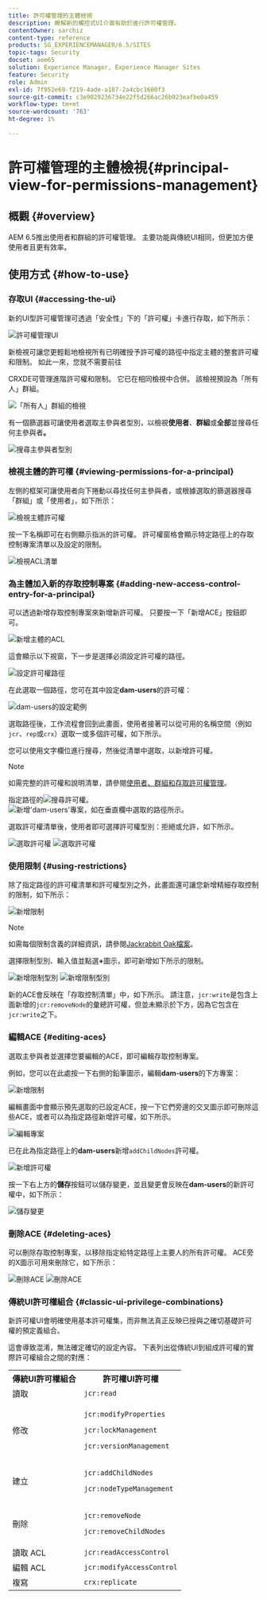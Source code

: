 ```yaml
---
title: 許可權管理的主體檢視
description: 瞭解新的觸控式UI介面有助於進行許可權管理。
contentOwner: sarchiz
content-type: reference
products: SG_EXPERIENCEMANAGER/6.5/SITES
topic-tags: Security
docset: aem65
solution: Experience Manager, Experience Manager Sites
feature: Security
role: Admin
exl-id: 7f952e69-f219-4ade-a187-2a4cbc1600f3
source-git-commit: c3e9029236734e22f5d266ac26b923eafbe0a459
workflow-type: tm+mt
source-wordcount: '763'
ht-degree: 1%

---
```


# 許可權管理的主體檢視{#principal-view-for-permissions-management}

## 概觀 {#overview}

AEM 6.5推出使用者和群組的許可權管理。 主要功能與傳統UI相同，但更加方便使用者且更有效率。

## 使用方式 {#how-to-use}

### 存取UI {#accessing-the-ui}

新的UI型許可權管理可透過「安全性」下的「許可權」卡進行存取，如下所示：

![許可權管理UI](assets/screen_shot_2019-03-17at63333pm.png)

新檢視可讓您更輕鬆地檢視所有已明確授予許可權的路徑中指定主體的整套許可權和限制。 如此一來，您就不需要前往

CRXDE可管理進階許可權和限制。 它已在相同檢視中合併。 該檢視預設為「所有人」群組。

![ 「所有人」群組的檢視](assets/unu-1.png)

有一個篩選器可讓使用者選取主參與者型別，以檢視&#x200B;**使用者**、**群組**&#x200B;或&#x200B;**全部**&#x200B;並搜尋任何主參與者&#x200B;**。**

![搜尋主參與者型別](assets/image2019-3-20_23-52-51.png)

### 檢視主體的許可權 {#viewing-permissions-for-a-principal}

左側的框架可讓使用者向下捲動以尋找任何主參與者，或根據選取的篩選器搜尋「群組」或「使用者」，如下所示：

![檢視主體許可權](assets/doi-1.png)

按一下名稱即可在右側顯示指派的許可權。 許可權窗格會顯示特定路徑上的存取控制專案清單以及設定的限制。

![檢視ACL清單](assets/trei-1.png)

### 為主體加入新的存取控制專案 {#adding-new-access-control-entry-for-a-principal}

可以透過新增存取控制專案來新增新許可權。 只要按一下「新增ACE」按鈕即可。

![新增主體](assets/patru.png)的ACL

這會顯示以下視窗，下一步是選擇必須設定許可權的路徑。

![設定許可權路徑](assets/cinci-1.png)

在此選取一個路徑，您可在其中設定&#x200B;**dam-users**&#x200B;的許可權：

![dam-users的設定範例](assets/sase-1.png)

選取路徑後，工作流程會回到此畫面，使用者接著可以從可用的名稱空間（例如`jcr`、`rep`或`crx`）選取一或多個許可權，如下所示。

您可以使用文字欄位進行搜尋，然後從清單中選取，以新增許可權。

>[!NOTE]
>
>如需完整的許可權和說明清單，請參閱[使用者、群組和存取許可權管理](/help/sites-administering/user-group-ac-admin.md#access-right-management)。

指定路徑的![搜尋許可權。](assets/image2019-3-21_0-5-47.png) ![新增&#39;dam-users&#39;專案，如在垂直欄中選取的路徑所示。](assets/image2019-3-21_0-6-53.png)

選取許可權清單後，使用者即可選擇許可權型別：拒絕或允許，如下所示。

![選取許可權](assets/screen_shot_2019-03-17at63938pm.png) ![選取許可權](assets/screen_shot_2019-03-17at63947pm.png)

### 使用限制 {#using-restrictions}

除了指定路徑的許可權清單和許可權型別之外，此畫面還可讓您新增精細存取控制的限制，如下所示：

![新增限制](assets/image2019-3-21_1-4-14.png)

>[!NOTE]
>
>如需每個限制含義的詳細資訊，請參閱[Jackrabbit Oak檔案](https://jackrabbit.apache.org/oak/docs/security/authorization/restriction.html)。

選擇限制型別、輸入值並點選&#x200B;**+**&#x200B;圖示，即可新增如下所示的限制。

![新增限制型別](assets/sapte-1.png) ![新增限制型別](assets/opt-1.png)

新的ACE會反映在「存取控制清單」中，如下所示。 請注意，`jcr:write`是包含上面新增的`jcr:removeNode`的彙總許可權，但並未顯示於下方，因為它包含在`jcr:write`之下。

### 編輯ACE {#editing-aces}

選取主參與者並選擇您要編輯的ACE，即可編輯存取控制專案。

例如，您可以在此處按一下右側的鉛筆圖示，編輯&#x200B;**dam-users**&#x200B;的下方專案：

![新增限制](assets/image2019-3-21_0-35-39.png)

編輯畫面中會顯示預先選取的已設定ACE，按一下它們旁邊的交叉圖示即可刪除這些ACE，或者可以為指定路徑新增許可權，如下所示。

![編輯專案](assets/noua-1.png)

已在此為指定路徑上的&#x200B;**dam-users**&#x200B;新增`addChildNodes`許可權。

![新增許可權](assets/image2019-3-21_0-45-35.png)

按一下右上方的&#x200B;**儲存**&#x200B;按鈕可以儲存變更，並且變更會反映在&#x200B;**dam-users**&#x200B;的新許可權中，如下所示：

![儲存變更](assets/zece-1.png)

### 刪除ACE {#deleting-aces}

可以刪除存取控制專案，以移除指定給特定路徑上主要人的所有許可權。 ACE旁的X圖示可用來刪除它，如下所示：

![刪除ACE](assets/image2019-3-21_0-53-19.png) ![刪除ACE](assets/unspe.png)

### 傳統UI許可權組合 {#classic-ui-privilege-combinations}

新許可權UI會明確使用基本許可權集，而非無法真正反映已授與之確切基礎許可權的預定義組合。

這會導致混淆，無法確定確切的設定內容。 下表列出從傳統UI到組成許可權的實際許可權組合之間的對應：

<table>
 <tbody>
  <tr>
   <th>傳統UI許可權組合</th>
   <th>許可權UI許可權</th>
  </tr>
  <tr>
   <td>讀取</td>
   <td><code>jcr:read</code></td>
  </tr>
  <tr>
   <td>修改</td>
   <td><p><code>jcr:modifyProperties</code></p> <p><code>jcr:lockManagement</code></p> <p><code>jcr:versionManagement</code></p> </td>
  </tr>
  <tr>
   <td>建立</td>
   <td><p><code>jcr:addChildNodes</code></p> <p><code>jcr:nodeTypeManagement</code></p> </td>
  </tr>
  <tr>
   <td>刪除</td>
   <td><p><code>jcr:removeNode</code></p> <p><code>jcr:removeChildNodes</code></p> </td>
  </tr>
  <tr>
   <td>讀取 ACL</td>
   <td><code>jcr:readAccessControl</code></td>
  </tr>
  <tr>
   <td>編輯 ACL</td>
   <td><code>jcr:modifyAccessControl</code></td>
  </tr>
  <tr>
   <td>複寫</td>
   <td><code>crx:replicate</code></td>
  </tr>
 </tbody>
</table>
